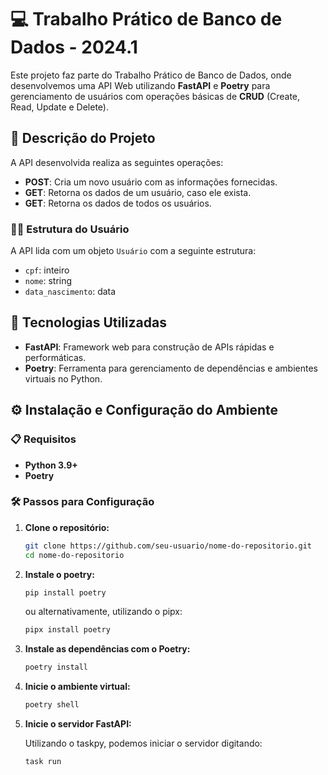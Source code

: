 # 💻 Trabalho Prático de Banco de Dados - 2024.1

Este projeto faz parte do Trabalho Prático de Banco de Dados, onde desenvolvemos uma API Web utilizando **FastAPI** e **Poetry** para gerenciamento de usuários com operações básicas de **CRUD** (Create, Read, Update e Delete).

## 📝 Descrição do Projeto

A API desenvolvida realiza as seguintes operações:
- **POST**: Cria um novo usuário com as informações fornecidas.
- **GET**: Retorna os dados de um usuário, caso ele exista.
- **GET**: Retorna os dados de todos os usuários.

### 🧑‍💻 Estrutura do Usuário

A API lida com um objeto `Usuário` com a seguinte estrutura:
- `cpf`: inteiro 
- `nome`: string
- `data_nascimento`: data

## 🚀 Tecnologias Utilizadas

- **FastAPI**: Framework web para construção de APIs rápidas e performáticas.
- **Poetry**: Ferramenta para gerenciamento de dependências e ambientes virtuais no Python.

## ⚙️ Instalação e Configuração do Ambiente

### 📋 Requisitos

- **Python 3.9+**
- **Poetry**

### 🛠️ Passos para Configuração

1. **Clone o repositório:**

   ```bash
   git clone https://github.com/seu-usuario/nome-do-repositorio.git
   cd nome-do-repositorio
   ```
2. **Instale o poetry:**
    ```bash
    pip install poetry
    ```
    ou alternativamente, utilizando o pipx:
  
    ```bash
    pipx install poetry
    ```

3. **Instale as dependências com o Poetry:**
   ```bash
   poetry install
   ```
5. **Inicie o ambiente virtual:**
   ```bash
   poetry shell
   ```
7. **Inicie o servidor FastAPI:**
   
   Utilizando o taskpy, podemos iniciar o servidor digitando:
   
   ```bash
   task run
   ```
